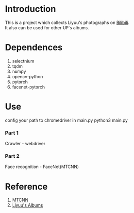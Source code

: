 # Introduction
This is a project which collects Liyuu's photographs on [Bilibili](www.bilibili.com).  
It also can be used for other UP's albums.
# Dependences
1. selectnium
2. tqdm
3. numpy
4. opencv-python
5. pytorch
6. facenet-pytorch  
# Use
config your path to chromedriver in main.py
python3 main.py  

### Part 1
Crawler - webdriver
### Part 2
Face recognition - FaceNet(MTCNN)

# Reference
1. [MTCNN](https://arxiv.org/abs/1604.02878v1)
2. [Liyuu's Albums](https://space.bilibili.com/4549624/album)